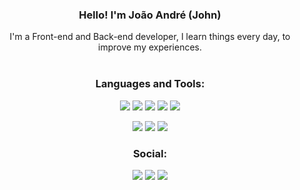 <h3 align="center">Hello! I'm João André (John)</h3>
<p align="center">I'm a Front-end and Back-end developer, I learn things every day, to improve my experiences.<br><br></p>

<h3 align="center">Languages and Tools:</h3>
<p align="center">
    <img src="https://img.shields.io/badge/HTML5-E34F26?style=for-the-badge&logo=html5&logoColor=white">
    <img src="https://img.shields.io/badge/CSS3-1572B6?style=for-the-badge&logo=css3&logoColor=white">
    <img src="https://img.shields.io/badge/PHP-777BB4?style=for-the-badge&logo=php&logoColor=white">
    <img src="https://img.shields.io/badge/Python-FFD43B?style=for-the-badge&logo=python&logoColor=darkgreen">
    <img src="https://img.shields.io/badge/JavaScript-F7DF1E?style=for-the-badge&logo=javascript&logoColor=black">
</p>
<p align="center">
    <img src="https://img.shields.io/badge/Visual_Studio_Code-0078D4?style=for-the-badge&logo=visual%20studio%20code&logoColor=white">
    <img src="https://img.shields.io/badge/Visual_Studio_2019-5C2D91?style=for-the-badge&logo=visual%20studio&logoColor=white">
    <img src="https://img.shields.io/badge/PyCharm-000000.svg?&style=for-the-badge&logo=PyCharm&logoColor=white">
</p>

<h3 align="center">Social:</h3>
<p align="center">
    <a href="https://www.youtube.com/watch?v=dQw4w9WgXcQ"><img src="https://img.shields.io/badge/Twitter-1DA1F2?style=for-the-badge&logo=twitter&logoColor=white"></a>
    <a href="https://www.youtube.com/watch?v=dQw4w9WgXcQ"><img src="https://img.shields.io/badge/Facebook-1877F2?style=for-the-badge&logo=facebook&logoColor=white"></a>
    <a href="https://www.youtube.com/watch?v=dQw4w9WgXcQ"><img src="https://img.shields.io/badge/LinkedIn-0077B5?style=for-the-badge&logo=linkedin&logoColor=white"></a>
</p>
